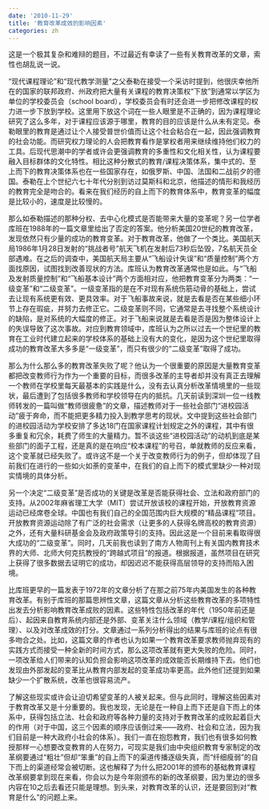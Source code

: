 ```yaml
---
date: '2010-11-29'
title: '教育改革成效的影响因素'
categories: zh
---
```


这是一个极其复杂和难辩的题目，不过最近有幸读了一些有关教育改革的文章，索性也胡乱说一说。



“现代课程理论”和“现代教学测量”之父泰勒在接受一个采访时提到，他很庆幸他所在的国家的联邦政府、州政府把大量有关课程的教育决策权“下放”到通常以学区为单位的学校委员会（school board），学校委员会有时还会进一步把修改课程的权力进一步下放到学校。这里用下放这个词在一些人眼里是不正确的，因为课程理论研究了这么多年，对于课程应该源于哪里，教育的目的应该是什么从未有定见。泰勒眼里的教育是通过让个人接受普世价值而让这个社会粘合在一起，因此强调教育的社会功能。而研究权力理论的人会把教育看作是掌权者用来继续维持他们权力的工具。后现代思潮中的学者或许会更强调教育的多重性和文化相关性，认为课程要融入目标群体的文化特性。相比这种分散式的教育/课程决策体系，集中式的、至上而下的教育决策体系也在一些国家存在，如俄罗斯、中国、法国和二战前夕的德国。泰勒在上个世纪六七十年代分别到访过莫斯科和北京，他描述的情形和我经历的教育完全是吻合的。看来在我们经历的自上而下的教育体系中，教育变革的幅度是比较小的，速度是比较慢的。



那么如泰勒描述的那种分权、去中心化模式是否能带来大量的变革呢？另一位学者库班在1988年的一篇文章里给出了否定的答案。他分析美国20世纪的教育改革，发现依然只有少量的成功的教育变革。对于教育改革，他做了一个类比。美国航天局1986年1月28日发射的“挑战者号”航天飞机在发射后73秒后坠毁，7名航天员全部遇难。在之后的调查中，美国航天局主要从“飞船设计失误”和“质量控制”两个方面找原因，试图找到改善现状的方法。库班认为教育改革通常也是如此。与“飞船及发射质量控制”和“飞船基本设计”两个方面相对应，他把教育变革分为两类：“一级变革”和“二级变革”。一级变革指的是在不对现有系统伤筋动骨的基础上，尝试去让现有系统更有效、更具效率。对于飞船事故来说，就是去看是否在某些细小环节上存在瑕疵，并努力去修正它。二级变革则不同，它通常是去寻找整个系统设计的缺陷，是对系统的大幅度的修正。对于飞船来说就是去看是否是因为整体设计上的失误导致了这次事故。对应到教育领域中，库班认为之所以过去一个世纪里的教育在工业时代建立起来的学校体系的基础上没有大的变化，是因为这个世纪里取得成功的教育改革大多多是“一级变革”，而只有很少的“二级变革”取得了成功。



那么为什么那么多的教育改革失败了呢？他认为一个很重要的原因是大量教育变革都把改变教师行为作为一个重要的目标，而很多改革的主导者却并没有真正去理解一个教师在学校里每天最基本的实践是什么，没有去认真分析改革情境里的一些现状，最后遭到了包括很多教师和学校领导在内的抵抗。几天前读到深圳一位一线教师转发的一篇叫做“教师很疲惫”的文章，描述教师对于一些社会部门“进校园活动”疲于奔命，而不能把更多精力投入到教学思考的现状。文中提到这些社会部门的进校园活动为学校安排了多达18门在国家课程计划规定之外的课程，其中有很多重复和冗余，耗费了师生的大量精力。暂不谈这些“进校园活动”的动机到底是某些部门的面子工程，还是真的是在响应“校本课程”的号召，单就教师的反应来看，这个变革就已经失败了。或许这不是一个关于改变教师行为的例子，但却体现了目前我们在进行的一些如火如荼的变革中，在我们的自上而下的模式里缺少一种对现实情境的具体分析。



另一个决定“二级变革”是否成功的关键是改革是否能获得社会、立法和政府部门的支持。从2002年麻省理工大学（MIT）尝试开放该校的课程开始，开放教育资源运动已经席卷全球。中国也有我们自己的全国范围内巨大规模的“精品课程”项目。开放教育资源运动除了有广泛的社会需求（让更多的人获得名牌高校的教育资源）之外，还有大量科研基金会及政府政策导引的支持。因此这是一个目前来看取得很大成功的“二级变革”。同时，几天前我也读到了南方人物周刊上有关国内教育技术界的大师、北师大何克抗教授的“跨越式项目”的报道。根据报道，虽然项目在研究上获得了很多数据去证明它的成功，却因迟迟不能获得高层领导的支持而陷入困境。



比库班更早的一篇发表于1972年的文章分析了在那之前75年内美国发生的各种教育改革。有别于库班的那篇思辨性文章，这篇文章从分析这些教育改革的多项特性出发去分析影响教育改革成败的因素。这些特性包括改革的年代（1950年前还是后）、起因来自教育系统内部还是外部、变革关注什么领域（教学/课程/组织和管理）、以及对改革成效的打分。文章通过一系列分析得出的结果与库班的论点有很多吻合之处。比如，这篇文章的作者也认为如果一个教育改革要求教师抛弃现有的实践方式而接受一种全新的时间方式，那么这项改革就有更大失败的危险。同时，一项改革给人们带来的认知负担会影响这项改革的成效能否长期维持下去。他们也发现由外部发起的变革比从教育内部发起的变革成功率更高。此外他们还提到如果缺少一个扩散系统，改革也很容易流产。



了解这些现实或许会让迫切希望变革的人被关起来。但与此同时，理解这些因素对于教育改革又是十分重要的。我也发现，无论是在一种自上而下还是自下而上的体系中，获得包括立法、社会和政府等各种力量的支持对于教育改革的成败起着巨大的作用（对于中国，这三个因素的顺序应该倒过来——政府、社会和立法，因为我们目前是一种大政府小社会的体系）。我们一直在抱怨教育，我们也有很多如何教授那样一心想要改变教育的人在努力，可现实是我们由中央组织教育专家制定的改革纲要通过“粗壮”但却“笨重”的自上而下的渠道传播逐级失真，而“纤细瘦弱”的自下而上的渠道经常会被切断。这也解释了为什么把2001年的颁布的基础教育课程改革纲要拿到现在来看，你会以为是今年刚颁布的新的改革纲要，因为里边的很多内容在10之后去看还只能是理想。到头来，对教育改革的认识，还是要回到对“教育是什么”的问题上来。
